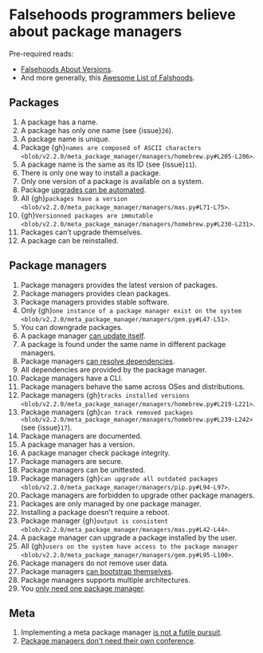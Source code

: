 # Falsehoods programmers believe about package managers

Pre-required reads:

- [Falsehoods About Versions](https://github.com/xenoterracide/falsehoods/blob/master/versions.md).
- And more generally, this
  [Awesome List of Falshoods](https://github.com/kdeldycke/awesome-falsehood).

## Packages

1. A package has a name.
1. A package has only one name (see {issue}`26`).
1. A package name is unique.
1. Package
   {gh}`names are composed of ASCII characters <blob/v2.2.0/meta_package_manager/managers/homebrew.py#L205-L206>`.
1. A package name is the same as its ID (see {issue}`11`).
1. There is only one way to install a package.
1. Only one version of a package is available on a system.
1. Package
   [upgrades can be automated](https://en.wikipedia.org/wiki/Dependency_hell).
1. All
   {gh}`packages have a version <blob/v2.2.0/meta_package_manager/managers/mas.py#L71-L75>`.
1. {gh}`Versionned packages are immutable <blob/v2.2.0/meta_package_manager/managers/homebrew.py#L230-L231>`.
1. Packages can’t upgrade themselves.
1. A package can be reinstalled.

## Package managers

1. Package managers provides the latest version of packages.
1. Package managers provides clean packages.
1. Package managers provides stable software.
1. Only
   {gh}`one instance of a package manager exist on the system <blob/v2.2.0/meta_package_manager/managers/gem.py#L47-L51>`.
1. You can downgrade packages.
1. A package manager
   [can update itself](https://twitter.com/kdeldycke/status/772832404960636928).
1. A package is found under the same name in different package managers.
1. Package managers
   [can resolve dependencies](https://github.com/pypa/pip/issues/988).
1. All dependencies are provided by the package manager.
1. Package managers have a CLI.
1. Package managers behave the same across OSes and distributions.
1. Package managers
   {gh}`tracks installed versions <blob/v2.2.0/meta_package_manager/managers/homebrew.py#L219-L221>`.
1. Package managers
   {gh}`can track removed packages <blob/v2.2.0/meta_package_manager/managers/homebrew.py#L239-L242>`
   (see {issue}`17`).
1. Package managers are documented.
1. A package manager has a version.
1. A package manager check package integrity.
1. Package managers are secure.
1. Package managers can be unittested.
1. Package managers
   {gh}`can upgrade all outdated packages <blob/v2.2.0/meta_package_manager/managers/pip.py#L94-L97>`.
1. Package managers are forbidden to upgrade other package managers.
1. Packages are only managed by one package manager.
1. Installing a package doesn’t require a reboot.
1. Package manager
   {gh}`output is consistent <blob/v2.2.0/meta_package_manager/managers/mas.py#L42-L44>`.
1. A package manager can upgrade a package installed by the user.
1. All
   {gh}`users on the system have access to the package manager <blob/v2.2.0/meta_package_manager/managers/gem.py#L95-L100>`.
1. Package managers do not remove user data.
1. Package managers
   [can bootstrap themselves](https://github.com/Homebrew/brew/blob/master/docs/Common-Issues.md#brew-complains-about-absence-of-command-line-tools).
1. Package managers supports multiple architectures.
1. You
   [only need one package manager](https://utcc.utoronto.ca/~cks/space/blog/tech/PackageManagersTwoTypes).

## Meta

1. Implementing a meta package manager
   [is not a futile pursuit](https://xkcd.com/1654/).
1. [Package managers don't need their own conference](https://packaging-con.org).
